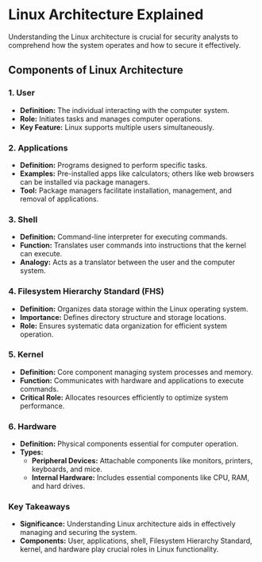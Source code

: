 # Linux Architecture Explained

Understanding the Linux architecture is crucial for security analysts to comprehend how the system operates and how to secure it effectively.

## Components of Linux Architecture

### 1. User

- **Definition:** The individual interacting with the computer system.
- **Role:** Initiates tasks and manages computer operations.
- **Key Feature:** Linux supports multiple users simultaneously.

### 2. Applications

- **Definition:** Programs designed to perform specific tasks.
- **Examples:** Pre-installed apps like calculators; others like web browsers can be installed via package managers.
- **Tool:** Package managers facilitate installation, management, and removal of applications.

### 3. Shell

- **Definition:** Command-line interpreter for executing commands.
- **Function:** Translates user commands into instructions that the kernel can execute.
- **Analogy:** Acts as a translator between the user and the computer system.

### 4. Filesystem Hierarchy Standard (FHS)

- **Definition:** Organizes data storage within the Linux operating system.
- **Importance:** Defines directory structure and storage locations.
- **Role:** Ensures systematic data organization for efficient system operation.

### 5. Kernel

- **Definition:** Core component managing system processes and memory.
- **Function:** Communicates with hardware and applications to execute commands.
- **Critical Role:** Allocates resources efficiently to optimize system performance.

### 6. Hardware

- **Definition:** Physical components essential for computer operation.
- **Types:**
  - **Peripheral Devices:** Attachable components like monitors, printers, keyboards, and mice.
  - **Internal Hardware:** Includes essential components like CPU, RAM, and hard drives.

### Key Takeaways

- **Significance:** Understanding Linux architecture aids in effectively managing and securing the system.
- **Components:** User, applications, shell, Filesystem Hierarchy Standard, kernel, and hardware play crucial roles in Linux functionality.
